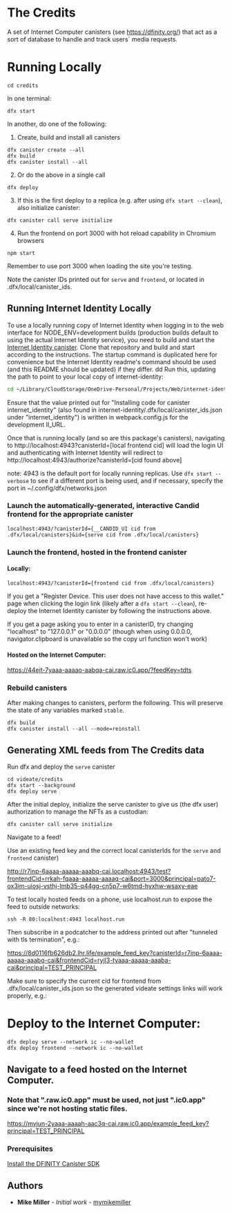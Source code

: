 # The Credits

A set of Internet Computer canisters (see https://dfinity.org/) that act as a
sort of database to handle and track users` media requests.

# Running Locally

```
cd credits
```
In one terminal:
```
dfx start
```
In another, do one of the following:

1. Create, build and install all canisters
```
dfx canister create --all
dfx build
dfx canister install --all
```
2. Or do the above in a single call
```
dfx deploy
```
3. If this is the first deploy to a replica (e.g. after using `dfx start --clean`), also initialize canister:
```
dfx canister call serve initialize
```
4. Run the frontend on port 3000 with hot reload capability in Chromium browsers
```
npm start
```

Remember to use port 3000 when loading the site you're testing.

Note the canister IDs printed out for `serve` and `frontend`, or located in .dfx/local/canister_ids.

## Running Internet Identity Locally

To use a locally running copy of Internet Identity when logging in to the web
interface for NODE_ENV=development builds (production builds default to using
the actual Internet Identity service), you need to build and start the
[Internet Identity canister](https://github.com/dfinity/internet-identity).
Clone that repository and build and start according to the instructions. The
startup command is duplicated here for convenience but the Internet Identity
readme's command should be used (and this README should be updated) if they differ.
dd
Run this, updating the path to point to your local copy of internet-identity:

```bash
cd ~/Library/CloudStorage/OneDrive-Personal/Projects/Web/internet-identity/; rm -rf .dfx; II_FETCH_ROOT_KEY=1 dfx deploy --no-wallet --argument '(null)'
```

Ensure that the value printed out for "Installing code for canister
internet_identity" (also found in
internet-identity/.dfx/local/canister_ids.json under "internet_identity") is
written in webpack.config.js for the development II_URL.

Once that is running locally (and so are this package's canisters), navigating
to http://localhost:4943?canisterId=[local frontend cid] will load
the login UI and authenticating with Internet Identity will redirect to
http://localhost:4943/authorize?canisterId=[cid found above]

note: 4943 is the default port for locally running replicas. Use `dfx start
--verbose` to see if a different port is being used, and if necessary, specify
the port in ~/.config/dfx/networks.json

### Launch the automatically-generated, interactive Candid frontend for the appropriate canister

`localhost:4943/?canisterId={__CANDID_UI cid from .dfx/local/canisters}&id={serve cid from .dfx/local/canisters}`

### Launch the frontend, hosted in the frontend canister

#### Locally:

`localhost:4943/?canisterId={frontend cid from .dfx/local/canisters}`

If you get a "Register Device. This user does not have access to this wallet."
page when clicking the login link (likely after a `dfx start --clean`),
re-deploy the Internet Identity canister by following the instructions above.

If you get a page asking you to enter in a canisterID, try changing "localhost"
to "127.0.0.1" or "0.0.0.0" (though when using 0.0.0.0, navigator.clipboard is
unavailable so the copy url function won't work)

#### Hosted on the Internet Computer:

https://44ejt-7yaaa-aaaao-aabqa-cai.raw.ic0.app/?feedKey=tdts

### Rebuild canisters

After making changes to canisters, perform the following. This will preserve the state of any variables marked `stable`.

```
dfx build
dfx canister install --all --mode=reinstall
```

## Generating XML feeds from The Credits data

Run dfx and deploy the `serve` canister

```
cd videate/credits
dfx start --background
dfx deploy serve
```

After the initial deploy, initialize the serve canister to give us (the dfx
user) authorization to manage the NFTs as a custodian:

```
dfx canister call serve initialize
```

Navigate to a feed!

Use an existing feed key and the correct local canisterIds for the `serve` and
`frontend` canister)

http://r7inp-6aaaa-aaaaa-aaabq-cai.localhost:4943/test?frontendCid=rrkah-fqaaa-aaaaa-aaaaq-cai&port=3000&principal=pato7-ox3im-uiosj-vsthj-lmb35-q44gg-cn5p7-w6tmd-hyxhw-wsaxy-eae

To test locally hosted feeds on a phone, use localhost.run to expose the feed
to outside networks:

```
ssh -R 80:localhost:4943 localhost.run
```

Then subscribe in a podcatcher to the address printed out after "tunneled with
tls termination", e.g.:

https://8d0116fb626db2.lhr.life/example_feed_key?canisterId=r7inp-6aaaa-aaaaa-aaabq-cai&frontendCid=ryjl3-tyaaa-aaaaa-aaaba-cai&principal=TEST_PRINCIPAL

Make sure to specify the current cid for frontend from
.dfx/local/canister_ids.json so the generated videate settings links will work
properly, e.g.:

# Deploy to the Internet Computer:
```
dfx deploy serve --network ic --no-wallet
dfx deploy frontend --network ic --no-wallet
```
## Navigate to a feed hosted on the Internet Computer. 
### Note that ".raw.ic0.app" must be used, not just ".ic0.app" since we're not hosting static files.

https://mvjun-2yaaa-aaaah-aac3q-cai.raw.ic0.app/example_feed_key?principal=TEST_PRINCIPAL

### Prerequisites

[Install the DFINITY Canister SDK](https://sdk.dfinity.org/docs/quickstart/quickstart.html#download-and-install)

## Authors

* **Mike Miller** - *Initial work* - [mymikemiller](https://github.com/mymikemiller)
